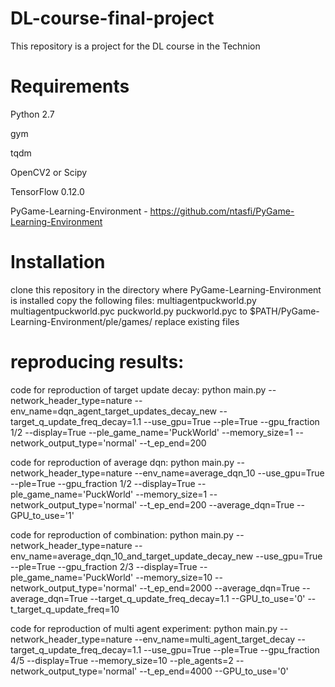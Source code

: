 # DL-course-final-project
This repository is a project for the DL course in the Technion

# Requirements
Python 2.7

gym

tqdm

OpenCV2 or Scipy

TensorFlow 0.12.0

PyGame-Learning-Environment - https://github.com/ntasfi/PyGame-Learning-Environment

# Installation
clone this repository
in the directory where PyGame-Learning-Environment is installed copy the following files:
multiagentpuckworld.py
multiagentpuckworld.pyc
puckworld.py
puckworld.pyc
to $PATH/PyGame-Learning-Environment/ple/games/
replace existing files

# reproducing results:
code for reproduction of target update decay:
python main.py --network_header_type=nature --env_name=dqn_agent_target_updates_decay_new --target_q_update_freq_decay=1.1 --use_gpu=True --ple=True --gpu_fraction 1/2 --display=True --ple_game_name='PuckWorld' --memory_size=1 --network_output_type='normal' --t_ep_end=200

code for reproduction of average dqn:
python main.py --network_header_type=nature --env_name=average_dqn_10 --use_gpu=True --ple=True --gpu_fraction 1/2 --display=True --ple_game_name='PuckWorld' --memory_size=1 --network_output_type='normal' --t_ep_end=200 --average_dqn=True --GPU_to_use='1'

code for reproduction of combination:
python main.py --network_header_type=nature --env_name=average_dqn_10_and_target_update_decay_new --use_gpu=True --ple=True --gpu_fraction 2/3 --display=True --ple_game_name='PuckWorld' --memory_size=10 --network_output_type='normal' --t_ep_end=2000 --average_dqn=True --average_dqn=True --target_q_update_freq_decay=1.1 --GPU_to_use='0' --t_target_q_update_freq=10

code for reproduction of multi agent experiment:
python main.py --network_header_type=nature --env_name=multi_agent_target_decay --target_q_update_freq_decay=1.1 --use_gpu=True --ple=True --gpu_fraction 4/5 --display=True --memory_size=10 --ple_agents=2 --network_output_type='normal' --t_ep_end=4000 --GPU_to_use='0'
